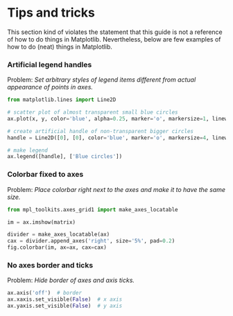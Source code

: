 # Tips and tricks

This section kind of violates the statement that this guide is not a reference of how to do things in Matplotlib.
Nevertheless, below are few examples of how to do (neat) things in Matplotlib.

### Artificial legend handles

Problem: *Set arbitrary styles of legend items different from actual appearance of points in axes.*

```python
from matplotlib.lines import Line2D

# scatter plot of almost transparent small blue circles
ax.plot(x, y, color='blue', alpha=0.25, marker='o', markersize=1, linewidth=0, markeredgewidth=0)

# create artificial handle of non-transparent bigger circles
handle = Line2D([0], [0], color='blue', marker='o', markersize=4, linewidth=0, markeredgewidth=0)

# make legend
ax.legend([handle], ['Blue circles'])
```

### Colorbar fixed to axes

Problem: *Place colorbar right next to the axes and make it to have the same size.*

```python
from mpl_toolkits.axes_grid1 import make_axes_locatable

im = ax.imshow(matrix)

divider = make_axes_locatable(ax)
cax = divider.append_axes('right', size='5%', pad=0.2)
fig.colorbar(im, ax=ax, cax=cax)
```

### No axes border and ticks

Problem: *Hide border of axes and axis ticks.*

```python
ax.axis('off')  # border
ax.xaxis.set_visible(False)  # x axis
ax.yaxis.set_visible(False)  # y axis
```
